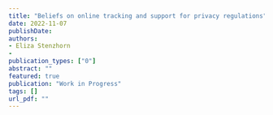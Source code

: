 ```yaml
---
title: "Beliefs on online tracking and support for privacy regulations"
date: 2022-11-07
publishDate: 
authors:
- Eliza Stenzhorn
- 
publication_types: ["0"]
abstract: ""
featured: true
publication: "Work in Progress"
tags: []
url_pdf: ""
---
```

